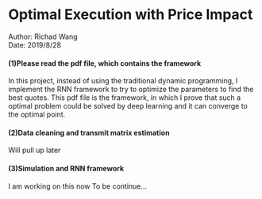 # Optimal Execution with Price Impact  
Author: Richad Wang  
Date: 2019/8/28  
#### (1)Please read the pdf file, which contains the framework
In this project, instead of using the traditional dynamic programming, I implement the RNN framework to try to optimize the parameters to find the best quotes. This pdf file is the framework, in which I prove that such a optimal problem could be solved by deep learning and it can converge to the optimal point.
#### (2)Data cleaning and transmit matrix estimation
Will pull up later
#### (3)Simulation and RNN framework
I am working on this now
To be continue...
